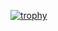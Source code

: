 [![trophy](https://github-profile-trophy.vercel.app/?username=systemcmd0122&theme=onedark)](https://github.com/ryo-ma/github-profile-trophy)
